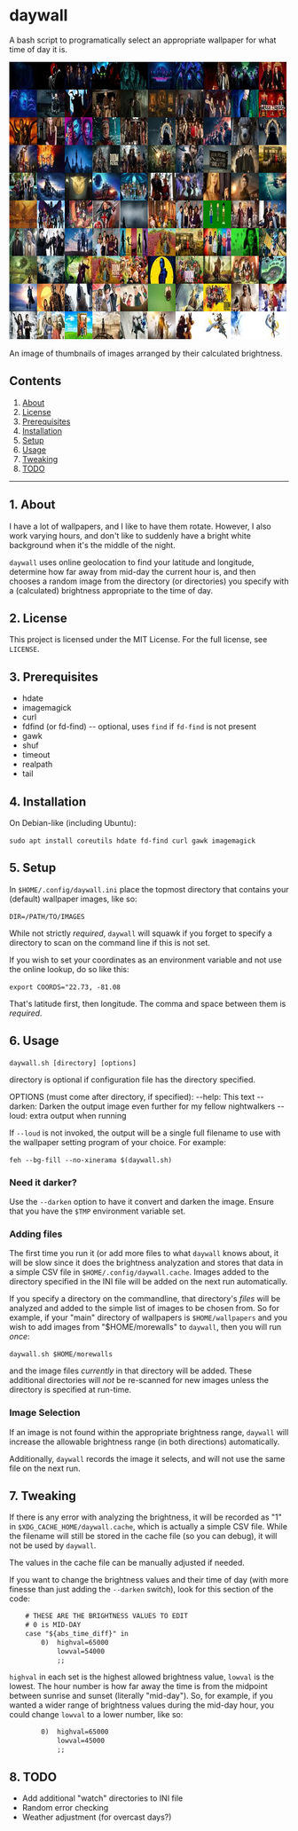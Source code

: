 # daywall

A bash script to programatically select an appropriate wallpaper for what time of day it is. 

![Example of images](https://github.com/uriel1998/daywall/blob/1b568e9782630c89d90db898fdbec246b7a7442c/out.jpg)

An image of thumbnails of images arranged by their calculated brightness.

## Contents
 1. [About](#1-about)
 2. [License](#2-license)
 3. [Prerequisites](#3-prerequisites)
 4. [Installation](#4-installation)
 5. [Setup](#5-setup)
 6. [Usage](#6-usage)
 7. [Tweaking](#7-tweaking) 
 8. [TODO](#8-todo)

***

## 1. About

I have a lot of wallpapers, and I like to have them rotate. However, I also work 
varying hours, and don't like to suddenly have a bright white background when it's 
the middle of the night. 

`daywall` uses online geolocation to find your latitude and longitude, determine 
how far away from mid-day the current hour is, and then chooses a random image from 
the directory (or directories) you specify with a (calculated) brightness 
appropriate to the time of day.

## 2. License

This project is licensed under the MIT License. For the full license, see `LICENSE`.

## 3. Prerequisites

* hdate
* imagemagick
* curl
* fdfind (or fd-find) -- optional, uses `find` if `fd-find` is not present
* gawk
* shuf
* timeout
* realpath
* tail

## 4. Installation

On Debian-like (including Ubuntu):

`sudo apt install coreutils hdate fd-find curl gawk imagemagick`

## 5. Setup

In `$HOME/.config/daywall.ini` place the topmost directory that contains your 
(default) wallpaper images, like so:

`DIR=/PATH/TO/IMAGES`

While not strictly *required*, `daywall` will squawk if you forget to specify a 
directory to scan on the command line if this is not set.

If you wish to set your coordinates as an environment variable and not use the 
online lookup, do so like this:

`export COORDS="22.73, -81.08`

That's latitude first, then longitude. The comma and space between them is *required*.

## 6. Usage

`daywall.sh [directory] [options]`

directory is optional if configuration file has the directory specified.

OPTIONS (must come after directory, if specified):
--help: This text
--darken: Darken the output image even further for my fellow nightwalkers
--loud: extra output when running

If `--loud` is not invoked, the output will be a single full filename to use with 
the wallpaper setting program of your choice. For example:

`feh --bg-fill --no-xinerama $(daywall.sh)`

### Need it darker? 

Use the `--darken` option to have it convert and darken the image. Ensure that you 
have the `$TMP` environment variable set.

### Adding files

The first time you run it (or add more files to what `daywall` knows about, it 
will be slow since it does the brightness analyzation and stores that data in a 
simple CSV file in `$HOME/.config/daywall.cache`.  Images added to the directory 
specified in the INI file will be added on the next run automatically. 

If you specify a directory on the commandline, that directory's *files* will be 
analyzed and added to the simple list of images to be chosen from.  So for example, 
if your "main" directory of wallpapers is `$HOME/wallpapers` and you wish to add
images from "$HOME/morewalls" to `daywall`, then you will run *once*:

`daywall.sh $HOME/morewalls`

and the image files *currently* in that directory will be added. These additional 
directories will *not* be re-scanned for new images unless the directory is specified 
at run-time.

### Image Selection

If an image is not found within the appropriate brightness range, `daywall` 
will increase the allowable brightness range (in both directions) automatically.

Additionally, `daywall` records the image it selects, and will not use the same 
file on the next run.

## 7. Tweaking

If there is any error with analyzing the brightness, it will be recorded as "1" in 
`$XDG_CACHE_HOME/daywall.cache`, which is actually a simple CSV file. While the 
filename will still be stored in the cache file (so you can debug), it will 
not be used by `daywall`.  

The values in the cache file can be manually adjusted if needed.

If you want to change the brightness values and their time of day (with more finesse
than just adding the `--darken` switch), look for this section of the code:

```
    # THESE ARE THE BRIGHTNESS VALUES TO EDIT
    # 0 is MID-DAY
    case "${abs_time_diff}" in
        0)  highval=65000    
            lowval=54000
            ;;
```

`highval` in each set is the highest allowed brightness value, `lowval` is the lowest. 
The hour number is how far away the time is from the midpoint between sunrise and 
sunset (literally "mid-day").  So, for example, if you wanted a wider range of 
brightness values during the mid-day hour, you could change `lowval` to a lower 
number, like so:

```
        0)  highval=65000    
            lowval=45000
            ;;
```            

## 8. TODO
 
* Add additional "watch" directories to INI file
* Random error checking
* Weather adjustment (for overcast days?)
